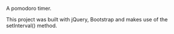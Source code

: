 A pomodoro timer.

This project was built with jQuery, Bootstrap and makes use of the setInterval() method.

 
